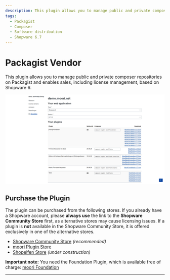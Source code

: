 ```yaml
---
description: This plugin allows you to manage public and private composer repositories on Packagist and enables sales, including license management, based on Shopware 6.
tags:
  - Packagist
  - Composer
  - Software distribution
  - Shopware 6.7
---
```


# Packagist Vendor

This plugin allows you to manage public and private composer repositories on Packagist and enables sales, including license management, based on Shopware 6.

![Preview](images/preview.png)

## Purchase the Plugin

The plugin can be purchased from the following stores. If you already have a Shopware account, please **always use** the link to the **Shopware Community Store** first, as alternative stores may cause licensing issues. If a plugin is **not** available in the Shopware Community Store, it is offered exclusively in one of the alternative stores.

- [Shopware Community Store](https://store.shopware.com/en/search?search=MoorlPackagistVendor) *(recommended)*
- [moori Plugin Store](https://moori-plugin-store.com/MoorlPackagistVendor)
- [Shopelfen Store](https://www.shopelfen.de/) *(under construction)*


**Important note:** You need the Foundation Plugin, which is available free of charge: [moori Foundation](../MoorlFoundation/index.md)


---
